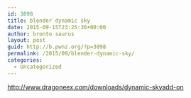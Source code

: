 ```yaml
---
id: 3898
title: blender dynamic sky
date: 2015-09-15T23:25:36+00:00
author: bronto saurus
layout: post
guid: http://b.pwnz.org/?p=3898
permalink: /2015/09/blender-dynamic-sky/
categories:
  - Uncategorized
---
```

<http://www.dragoneex.com/downloads/dynamic-skyadd-on>